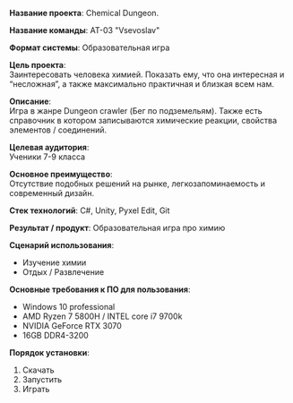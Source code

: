 **Название проекта**: Chemical Dungeon.  
  
**Название команды**: АТ-03 "Vsevoslav"  
  
**Формат системы**: Образовательная игра  
  
**Цель проекта**:  
Заинтересовать человека химией. Показать ему, что она интересная и “несложная”, а также максимально практичная и близкая всем нам.  
  
**Описание**:  
Игра в жанре Dungeon crawler (Бег по подземельям). Также есть справочник в котором записываются химические реакции, свойства элементов / соединений.  
  
**Целевая аудитория**:  
Ученики 7-9 класса  
  
**Основное преимущество**:  
Отсутствие подобных решений на рынке, легкозапоминаемость и современный дизайн.  
  
**Стек технологий**: С#, Unity, Pyxel Edit, Git 
  
**Результат / продукт**: Образовательная игра про химию  
  
**Сценарий использования**:
+ Изучение химии
+ Отдых / Развлечение
  
**Основные требования к ПО для пользования**:
+ Windows 10 professional  
+ AMD Ryzen 7 5800H / INTEL core i7 9700k  
+ NVIDIA GeForce RTX 3070  
+ 16GB DDR4-3200  
  
**Порядок установки**:
1. Скачать  
2. Запустить  
3. Играть  
